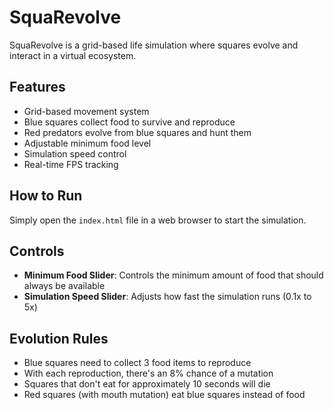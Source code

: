 # SquaRevolve

SquaRevolve is a grid-based life simulation where squares evolve and interact in a virtual ecosystem.

## Features

- Grid-based movement system
- Blue squares collect food to survive and reproduce
- Red predators evolve from blue squares and hunt them
- Adjustable minimum food level
- Simulation speed control
- Real-time FPS tracking

## How to Run

Simply open the `index.html` file in a web browser to start the simulation.

## Controls

- **Minimum Food Slider**: Controls the minimum amount of food that should always be available
- **Simulation Speed Slider**: Adjusts how fast the simulation runs (0.1x to 5x)

## Evolution Rules

- Blue squares need to collect 3 food items to reproduce
- With each reproduction, there's an 8% chance of a mutation
- Squares that don't eat for approximately 10 seconds will die
- Red squares (with mouth mutation) eat blue squares instead of food
